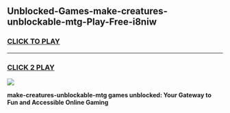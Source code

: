 
## Unblocked-Games-make-creatures-unblockable-mtg-Play-Free-i8niw
<h3>
<a href="https://premium76.site?title=make-creatures-unblockable-mtg&ref=18A1">CLICK TO PLAY</a></h3>
<hr>

<h3>
<a href="https://premium76.site?title=make-creatures-unblockable-mtg&ref=18A1">CLICK 2 PLAY</a>
  
</h3>

<a href="https://premium76.site?title=make-creatures-unblockable-mtg&ref=18A1"><img src="https://clearcache.store/games.png"></a>


**make-creatures-unblockable-mtg games unblocked: Your Gateway to Fun and Accessible Online Gaming**
